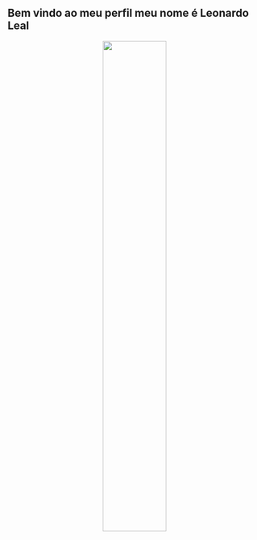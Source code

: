 ## Bem vindo ao meu perfil meu nome é Leonardo Leal
<div align="center">
<img width="50%" src="https://github-readme-stats.vercel.app/api/top-langs/?username=Leohgb&layout=compact&theme=radical" />

</div>
